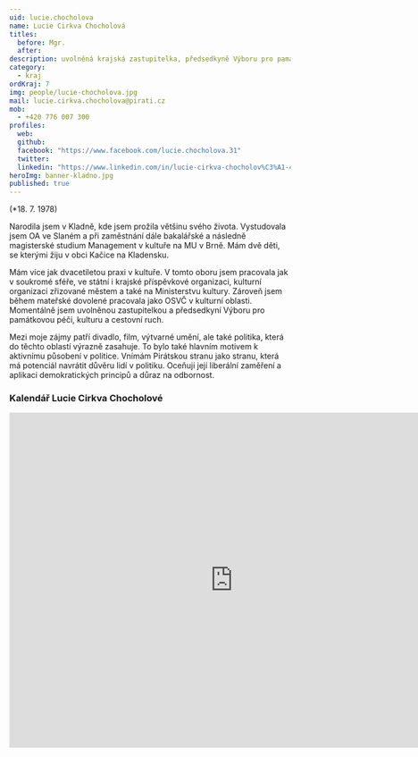 ```yaml
---
uid: lucie.chocholova
name: Lucie Cirkva Chocholová
titles:
  before: Mgr.
  after: 
description: uvolněná krajská zastupitelka, předsedkyně Výboru pro památkovou péči, kulturu a cestovní ruch
category:
  - kraj
ordKraj: 7
img: people/lucie-chocholova.jpg
mail: lucie.cirkva.chocholova@pirati.cz
mob:
  - +420 776 007 300
profiles:
  web:
  github:
  facebook: "https://www.facebook.com/lucie.chocholova.31"
  twitter:
  linkedin: "https://www.linkedin.com/in/lucie-cirkva-chocholov%C3%A1-466a971b1/"
heroImg: banner-kladno.jpg
published: true
---
```


(*18. 7. 1978) 

Narodila jsem v Kladně, kde jsem prožila většinu svého života. Vystudovala jsem OA ve Slaném a při zaměstnání dále bakalářské a následně magisterské studium Management v kultuře na MU v Brně. Mám dvě děti, se kterými žiju v obci Kačice na Kladensku.

Mám více jak dvacetiletou praxi v kultuře. V tomto oboru jsem pracovala jak v soukromé sféře, ve státní i krajské příspěvkové organizaci, kulturní organizaci zřizované městem a také na Ministerstvu kultury. Zároveň jsem během mateřské dovolené pracovala jako OSVČ v kulturní oblasti. Momentálně jsem uvolněnou zastupitelkou a předsedkyní Výboru pro památkovou péči, kulturu a cestovní ruch. 

Mezi moje zájmy patří divadlo, film, výtvarné umění, ale také politika, která do těchto oblastí výrazně zasahuje. To bylo také hlavním motivem k aktivnímu působení v politice. Vnímám Pirátskou stranu jako stranu, která má potenciál navrátit důvěru lidí v politiku. Oceňuji její liberální zaměření a aplikaci demokratických principů a důraz na odbornost.

### Kalendář Lucie Cirkva Chocholové
<iframe src="https://calendar.google.com/calendar/embed?src=chocholova.lucie%40gmail.com&ctz=Europe%2FPrague" style="border: 0" width="800" height="600" frameborder="0" scrolling="no"></iframe>
